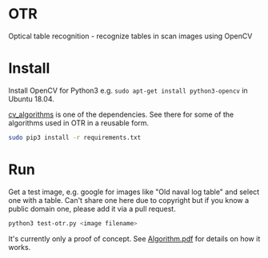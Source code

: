 # OTR
Optical table recognition - recognize tables in scan images using OpenCV

# Install

Install OpenCV for Python3 e.g. `sudo apt-get install python3-opencv` in Ubuntu 18.04.

[cv_algorithms](https://github.com/ulikoehler/cv_algorithms) is one of the dependencies. See there for some of the algorithms used in OTR in a reusable form.

```sh
sudo pip3 install -r requirements.txt
```

# Run

Get a test image, e.g. google for images like "Old naval log table" and select one with a table. Can't share one here due to copyright but if you know a public domain one, please add it via a pull request.

```sh
python3 test-otr.py <image filename>
```

It's currently only a proof of concept. See [Algorithm.pdf](https://github.com/ulikoehler/OTR/blob/master/doc/Algorithm.pdf) for details on how it works.

